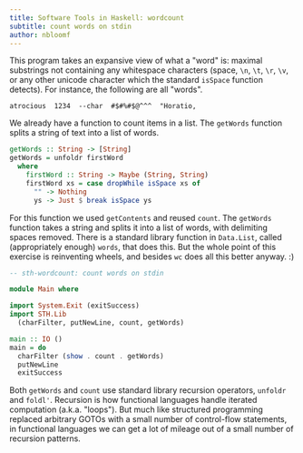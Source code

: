 ```yaml
---
title: Software Tools in Haskell: wordcount
subtitle: count words on stdin
author: nbloomf
---
```


This program takes an expansive view of what a "word" is: maximal substrings not containing any whitespace characters (space, ``\n``, ``\t``, ``\r``, ``\v``, or any other unicode character which the standard ``isSpace`` function detects). For instance, the following are all "words".

    atrocious  1234  --char  #$#%#$@^^^  "Horatio,

We already have a function to count items in a list. The ``getWords`` function splits a string of text into a list of words.


```haskell
getWords :: String -> [String]
getWords = unfoldr firstWord
  where
    firstWord :: String -> Maybe (String, String)
    firstWord xs = case dropWhile isSpace xs of
      "" -> Nothing
      ys -> Just $ break isSpace ys
```


For this function we used ``getContents`` and reused ``count``. The ``getWords`` function takes a string and splits it into a list of words, with delimiting spaces removed. There is a standard library function in ``Data.List``, called (appropriately enough) ``words``, that does this. But the whole point of this exercise is reinventing wheels, and besides ``wc`` does all this better anyway. :)


```haskell
-- sth-wordcount: count words on stdin

module Main where

import System.Exit (exitSuccess)
import STH.Lib
  (charFilter, putNewLine, count, getWords)

main :: IO ()
main = do
  charFilter (show . count . getWords)
  putNewLine
  exitSuccess
```


Both ``getWords`` and ``count`` use standard library recursion operators, ``unfoldr`` and ``foldl'``. Recursion is how functional languages handle iterated computation (a.k.a. "loops"). But much like structured programming replaced arbitrary GOTOs with a small number of control-flow statements, in functional languages we can get a lot of mileage out of a small number of recursion patterns.
